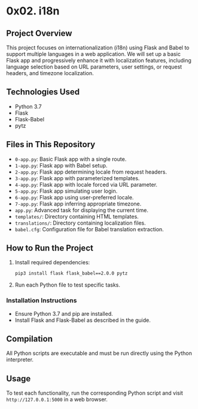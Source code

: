 # 0x02. i18n

## Project Overview

This project focuses on internationalization (i18n) using Flask and Babel to support multiple languages in a web application. We will set up a basic Flask app and progressively enhance it with localization features, including language selection based on URL parameters, user settings, or request headers, and timezone localization.

## Technologies Used

- Python 3.7
- Flask
- Flask-Babel
- pytz

## Files in This Repository

- `0-app.py`: Basic Flask app with a single route.
- `1-app.py`: Flask app with Babel setup.
- `2-app.py`: Flask app determining locale from request headers.
- `3-app.py`: Flask app with parameterized templates.
- `4-app.py`: Flask app with locale forced via URL parameter.
- `5-app.py`: Flask app simulating user login.
- `6-app.py`: Flask app using user-preferred locale.
- `7-app.py`: Flask app inferring appropriate timezone.
- `app.py`: Advanced task for displaying the current time.
- `templates/`: Directory containing HTML templates.
- `translations/`: Directory containing localization files.
- `babel.cfg`: Configuration file for Babel translation extraction.

## How to Run the Project

1. Install required dependencies:
    ```sh
    pip3 install flask flask_babel==2.0.0 pytz
    ```
2. Run each Python file to test specific tasks.

### Installation Instructions

- Ensure Python 3.7 and pip are installed.
- Install Flask and Flask-Babel as described in the guide.

## Compilation

All Python scripts are executable and must be run directly using the Python interpreter.

## Usage

To test each functionality, run the corresponding Python script and visit `http://127.0.0.1:5000` in a web browser.
